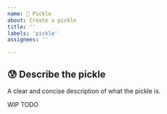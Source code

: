 ```yaml
---
name: 🐞 Pickle
about: Create a pickle
title: ''
labels: 'pickle'
assignees: ''

---
```


## 😰 Describe the pickle

A clear and concise description of what the pickle is.

WIP
TODO


